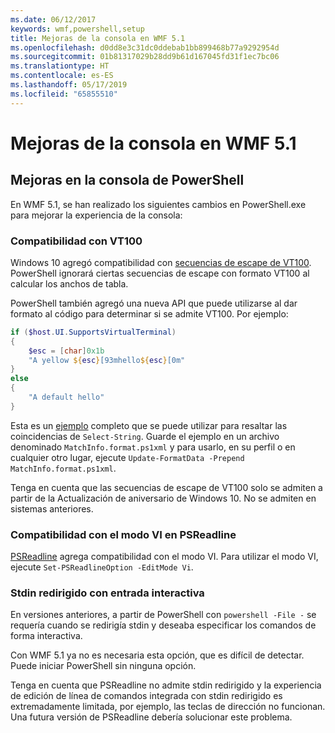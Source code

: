```yaml
---
ms.date: 06/12/2017
keywords: wmf,powershell,setup
title: Mejoras de la consola en WMF 5.1
ms.openlocfilehash: d0dd8e3c31dc0ddebab1bb899468b77a9292954d
ms.sourcegitcommit: 01b81317029b28dd9b61d167045fd31f1ec7bc06
ms.translationtype: HT
ms.contentlocale: es-ES
ms.lasthandoff: 05/17/2019
ms.locfileid: "65855510"
---
```

# <a name="console-improvements-in-wmf-51"></a>Mejoras de la consola en WMF 5.1

## <a name="powershell-console-improvements"></a>Mejoras en la consola de PowerShell

En WMF 5.1, se han realizado los siguientes cambios en PowerShell.exe para mejorar la experiencia de la consola:

### <a name="vt100-support"></a>Compatibilidad con VT100

Windows 10 agregó compatibilidad con [secuencias de escape de VT100](/windows/console/console-virtual-terminal-sequences).
PowerShell ignorará ciertas secuencias de escape con formato VT100 al calcular los anchos de tabla.

PowerShell también agregó una nueva API que puede utilizarse al dar formato al código para determinar si se admite VT100. Por ejemplo:

```powershell
if ($host.UI.SupportsVirtualTerminal)
{
    $esc = [char]0x1b
    "A yellow ${esc}[93mhello${esc}[0m"
}
else
{
    "A default hello"
}
```

Esta es un [ejemplo](https://gist.github.com/lzybkr/dcb973dccd54900b67783c48083c28f7) completo que se puede utilizar para resaltar las coincidencias de `Select-String`. Guarde el ejemplo en un archivo denominado `MatchInfo.format.ps1xml` y para usarlo, en su perfil o en cualquier otro lugar, ejecute `Update-FormatData -Prepend MatchInfo.format.ps1xml`.

Tenga en cuenta que las secuencias de escape de VT100 solo se admiten a partir de la Actualización de aniversario de Windows 10.
No se admiten en sistemas anteriores.

### <a name="vi-mode-support-in-psreadline"></a>Compatibilidad con el modo VI en PSReadline

[PSReadline](https://github.com/PowerShell/PSReadLine) agrega compatibilidad con el modo VI. Para utilizar el modo VI, ejecute `Set-PSReadlineOption -EditMode Vi`.

### <a name="redirected-stdin-with-interactive-input"></a>Stdin redirigido con entrada interactiva

En versiones anteriores, a partir de PowerShell con `powershell -File -` se requería cuando se redirigía stdin y deseaba especificar los comandos de forma interactiva.

Con WMF 5.1 ya no es necesaria esta opción, que es difícil de detectar. Puede iniciar PowerShell sin ninguna opción.

Tenga en cuenta que PSReadline no admite stdin redirigido y la experiencia de edición de línea de comandos integrada con stdin redirigido es extremadamente limitada, por ejemplo, las teclas de dirección no funcionan. Una futura versión de PSReadline debería solucionar este problema.